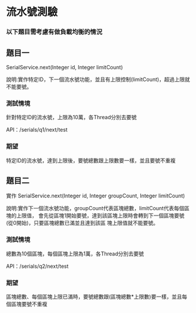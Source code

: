 # 流水號測驗

### 以下題目需考慮有做負載均衡的情況

## 題目一

SerialService.next(Integer id, Integer limitCount)

說明:實作特定ID，下一個流水號功能，並且有上限控制(limitCount)，超過上限就不能要號。

### 測試情境

針對特定ID的流水號，上限為10萬，各Thread分別去要號

API：/serials/q1/next/test

### 期望

特定ID的流水號，達到上限後，要號總數跟上限數要一樣，並且要號不重複

## 題目二

實作 SerialService.next(Integer id, Integer groupCount, Integer limitCount)

說明:實作下一個流水號功能，groupCount代表區塊總數，limitCount代表每個區塊的上限值，
會先從區塊1開始要號，達到該區塊上限時會轉到下一個區塊要號(從0開始)，只要區塊總數已滿並且達到該區
塊上限值就不能要號。

### 測試情境

總數為10個區塊，每個區塊上限為1萬，各Thread分別去要號

API：/serials/q2/next/test

### 期望

區塊總數、每個區塊上限已滿時，要號總數跟(區塊總數*上限數)要一樣，並且每個區塊要號不重複
